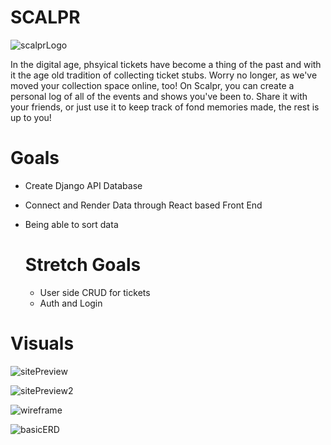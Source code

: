 # SCALPR

![scalprLogo](https://cdn.discordapp.com/attachments/874654004213317705/1054215481227218944/265EDBC5-006A-4871-A09B-08D0E0B7BFED_4_5005_c.jpeg)

In the digital age, phsyical tickets have become a thing of the past and with it the age old tradition of collecting ticket stubs. Worry no longer, as we've moved your collection space online, too! On Scalpr, you can create a personal log of all of the events and shows you've been to. Share it with your friends, or just use it to keep track of fond memories made, the rest is up to you!

# Goals

 - Create Django API Database
 - Connect and Render Data through React based Front End
 - Being able to sort data

    # Stretch Goals

    - User side CRUD for tickets
    - Auth and Login

# Visuals

![sitePreview](https://cdn.discordapp.com/attachments/874654004213317705/1054216547150860368/434C71D3-D390-4F8A-8EC8-B894C91D745A.jpeg)

![sitePreview2](https://cdn.discordapp.com/attachments/874654004213317705/1054216547347996682/5ED9D8F2-4704-404D-9456-0E07425E6598.jpeg)

![wireframe](https://cdn.discordapp.com/attachments/874654004213317705/1054216547532537856/B40DA6A4-C192-44A1-A83C-F0A1760D8130.jpeg)

![basicERD](https://cdn.discordapp.com/attachments/874654004213317705/1054216547742257263/54F21B00-8261-4C9C-8E35-59EC71114941.jpeg)




